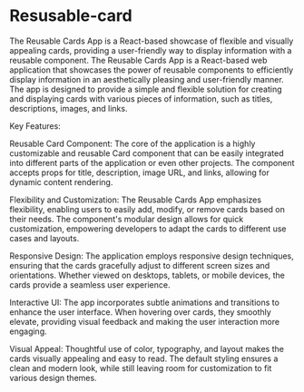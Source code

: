 # Resusable-card
The Reusable Cards App is a React-based showcase of flexible and visually appealing cards, providing a user-friendly way to display information with a reusable component.
The Reusable Cards App is a React-based web application that showcases the power of reusable components to efficiently display information in an aesthetically pleasing and user-friendly manner. The app is designed to provide a simple and flexible solution for creating and displaying cards with various pieces of information, such as titles, descriptions, images, and links.

Key Features:

Reusable Card Component: The core of the application is a highly customizable and reusable Card component that can be easily integrated into different parts of the application or even other projects. The component accepts props for title, description, image URL, and links, allowing for dynamic content rendering.

Flexibility and Customization: The Reusable Cards App emphasizes flexibility, enabling users to easily add, modify, or remove cards based on their needs. The component's modular design allows for quick customization, empowering developers to adapt the cards to different use cases and layouts.

Responsive Design: The application employs responsive design techniques, ensuring that the cards gracefully adjust to different screen sizes and orientations. Whether viewed on desktops, tablets, or mobile devices, the cards provide a seamless user experience.

Interactive UI: The app incorporates subtle animations and transitions to enhance the user interface. When hovering over cards, they smoothly elevate, providing visual feedback and making the user interaction more engaging.

Visual Appeal: Thoughtful use of color, typography, and layout makes the cards visually appealing and easy to read. The default styling ensures a clean and modern look, while still leaving room for customization to fit various design themes.
